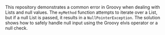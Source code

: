 This repository demonstrates a common error in Groovy when dealing with Lists and null values.  The `myMethod` function attempts to iterate over a List, but if a null List is passed, it results in a `NullPointerException`. The solution shows how to safely handle null input using the Groovy elvis operator or a null check.